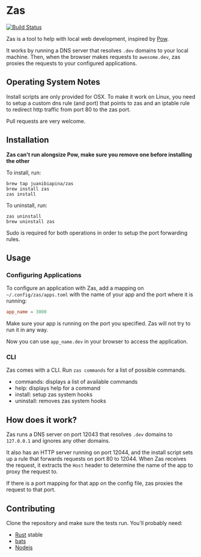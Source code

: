 # Zas

[![Build Status](https://travis-ci.org/juanibiapina/zas.svg?branch=master)](https://travis-ci.org/juanibiapina/zas)

Zas is a tool to help with local web development, inspired by [Pow](http://pow.cx).

It works by running a DNS server that resolves `.dev` domains to your local
machine. Then, when the browser makes requests to `awesome.dev`, zas proxies
the requests to your configured applications.

## Operating System Notes

Install scripts are only provided for OSX. To make it work on Linux, you need
to setup a custom dns rule (and port) that points to zas and an iptable rule to
redirect http traffic from port 80 to the zas port.

Pull requests are very welcome.

## Installation

**Zas can't run alongsize Pow, make sure you remove one before installing the other**

To install, run:

```
brew tap juanibiapina/zas
brew install zas
zas install
```

To uninstall, run:

```
zas uninstall
brew uninstall zas
```

Sudo is required for both operations in order to setup the port forwarding rules.

## Usage

### Configuring Applications

To configure an application with Zas, add a mapping on
`~/.config/zas/apps.toml` with the name of your app and the port where it is
running:

```toml
app_name = 3000
```

Make sure your app is running on the port you specified. Zas will not try to
run it in any way.

Now you can use `app_name.dev` in your browser to access the application.

### CLI

Zas comes with a CLI. Run `zas commands` for a list of possible commands.

- commands: displays a list of available commands
- help: displays help for a command
- install: setup zas system hooks
- uninstall: removes zas system hooks

## How does it work?

Zas runs a DNS server on port 12043 that resolves `.dev` domains to
`127.0.0.1` and ignores any other domains.

It also has an HTTP server running on port 12044, and the install script sets
up a rule that forwards requests on port 80 to 12044. When Zas receives the
request, it extracts the `Host` header to determine the name of the app to
proxy the request to.

If there is a port mapping for that app on the config file, zas proxies the
request to that port.

## Contributing

Clone the repository and make sure the tests run. You'll probably need:

- [Rust](https://www.rust-lang.org) stable
- [bats](https://github.com/sstephenson/bats)
- [Nodejs](https://nodejs.org)
